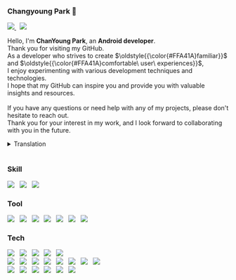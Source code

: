 ### Changyoung Park 👋 
<p>
    <a href="mailto:chamchann@gmail.com">
        <img src="https://img.shields.io/badge/Gmail-EA4335?style=flat&logo=Gmail&logoColor=white">
    </a>
    &nbsp;
    <a href="https://open.kakao.com/o/spiIDXEb">
        <img src="https://img.shields.io/badge/KakaoTalk-FFCD00?style=flat&logoColor=black&logo=KakaoTalk"> 
    </a>
</p>

<p>
Hello, I'm <strong>ChanYoung Park</strong>, an <strong>Android developer</strong>.<br>
Thank you for visiting my GitHub.<br>
As a developer who strives to create $\oldstyle{{\color{#FFA41A}familiar}}$ and $\oldstyle{{\color{#FFA41A}comfortable\ user\ experiences}}$,<br>
I enjoy experimenting with various development techniques and technologies.<br>
I hope that my GitHub can inspire you and provide you with valuable insights and resources.<br>
<br>
If you have any questions or need help with any of my projects, please don't hesitate to reach out.<br>
Thank you for your interest in my work, and I look forward to collaborating with you in the future.<br>
</p>
<details><summary>Translation</summary>
안녕하세요, 안드로이드 개발자 <strong>박찬영</strong>입니다.<br>
제 GitHub를 방문해 주셔서 감사합니다.<br>
$\oldstyle{{\color{#FFA41A}익숙}}$하고 $\oldstyle{{\color{#FFA41A}편안한\ 사용자\ 경험}}$을 만들기 위해 노력하는 개발자로서,<br>
다양한 개발 기법과 기술을 실험하는 것을 즐깁니다.<br>
제 GitHub가 여러분에게 영감을 주고 귀중한 인사이트와 리소스를 제공할 수 있기를 바랍니다.<br>
<br>
질문이 있거나 제 프로젝트에 도움이 필요하시면 주저하지 말고 연락해 주세요.
제 작업에 관심을 가져주셔서 감사드리며, 앞으로도 함께 협력할 수 있기를 기대합니다.
</details>

# 

### Skill
<p>
    <img src="https://img.shields.io/badge/Kotlin-7F52FF.svg?style=flat&logo=Kotlin&logoColor=white">
    &nbsp;
    <img src="https://img.shields.io/badge/Android-34A853.svg?style=flat&logo=Android&logoColor=white">
    &nbsp;
    <img src="https://img.shields.io/badge/Java-007396?style=flat&logo=OpenJDK&logoColor=white"/>
</p>

### Tool
<p>
    <img src="https://img.shields.io/badge/GitHub-181717.svg?style=flat&logo=GitHub&logoColor=white">
    &nbsp;
    <img src="https://img.shields.io/badge/GitBook-BBDDE5.svg?style=flat&logo=GitBook&logoColor=black">
    &nbsp;
    <img src="https://img.shields.io/badge/Firebase-DD2C00.svg?style=flat&logo=Firebase&logoColor=white">
    &nbsp;
    <img src="https://img.shields.io/badge/Redmine-B32024.svg?style=flat&logo=Redmine&logoColor=white">
    &nbsp;
    <img src="https://img.shields.io/badge/Slack-4A154B.svg?style=flat&logo=Slack&logoColor=white">
    &nbsp;
    <img src="https://img.shields.io/badge/Postman-FF6C37.svg?style=flat&logo=Postman&logoColor=white">
    &nbsp;
    <img src="https://img.shields.io/badge/Notion-000000.svg?style=flat&logo=Notion&logoColor=white">
</p>

### Tech
 <p>
    <img src="https://img.shields.io/badge/Coroutine-3C3C3B">
    &nbsp;
    <img src="https://img.shields.io/badge/Hilt-3C3C3B">
    &nbsp;
    <img src="https://img.shields.io/badge/MVVM-3C3C3B">
    &nbsp;
    <img src="https://img.shields.io/badge/Usb%20Serial%20Communication-3C3C3B">
    &nbsp;
    <img src="https://img.shields.io/badge/AIDL%20Service%20(Multi App Connect)-3C3C3B">
    <br>
    <img src="https://img.shields.io/badge/SDK-3C3C3B">
    &nbsp;
    <img src="https://img.shields.io/badge/Socket.io-3C3C3B">
    &nbsp;
    <img src="https://img.shields.io/badge/WebSocket-3C3C3B">
    &nbsp;
    <img src="https://img.shields.io/badge/FCM-3C3C3B">
    &nbsp;
    <img src="https://img.shields.io/badge/NFC%20-3C3C3B">
    &nbsp;
    <img src="https://img.shields.io/badge/Web%20View-3C3C3B">
    &nbsp;
    <img src="https://img.shields.io/badge/BLE%20Scan-3C3C3B">
    &nbsp;
    <img src="https://img.shields.io/badge/BLE%20Advertise-3C3C3B">
    <br>
    <img src="https://img.shields.io/badge/Location-3C3C3B">
    &nbsp;
    <img src="https://img.shields.io/badge/Google%20Map-3C3C3B">
    &nbsp;
    <img src="https://img.shields.io/badge/Naver%20Map-3C3C3B">
    &nbsp;
    <img src="https://img.shields.io/badge/Acceleration%20Sensor-3C3C3B">
    &nbsp;
    <img src="https://img.shields.io/badge/Gyro%20Sensor-3C3C3B">
    &nbsp;
    <img src="https://img.shields.io/badge/Google%20Sleep%20Api-3C3C3B">
 </p>
 
<!-- ![Anurag's GitHub stats](https://github-readme-stats.vercel.app/api?username=U-WangE&theme=dracula)

![Top Langs](https://github-readme-stats.vercel.app/api/top-langs/?username=U-WangE&layout=compact)
-->

<!--
**U-WangE/U-WangE** is a ✨ _special_ ✨ repository because its `README.md` (this file) appears on your GitHub profile.

Here are some ideas to get you started:

- 🔭 I’m currently working on ...
- 🌱 I’m currently learning ...
- 👯 I’m looking to collaborate on ...
- 🤔 I’m looking for help with ...
- 💬 Ask me about ...
- 📫 How to reach me: ...
- 😄 Pronouns: ...
- ⚡ Fun fact: ...
-->

